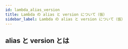 ```yaml
---
id: lambda_alias_version
title: Lambda の alias と version について（仮）
sidebar_label: Lambda の alias と version について（仮）
---
```

## alias と version とは
